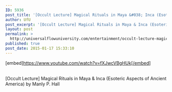 ```yaml
---
ID: 5936
post_title: '[Occult Lecture] Magical Rituals in Maya &#038; Inca (Esoteric Aspects of Ancient America)'
author: UfU
post_excerpt: '[Occult Lecture] Magical Rituals in Maya & Inca (Esoteric Aspects of Ancient America) by Manly P. Hall'
layout: post
permalink: >
  http://universalflowuniversity.com/entertainment/occult-lecture-magical-rituals-in-maya-inca-esoteric-aspects-of-ancient-america/
published: true
post_date: 2015-01-17 15:33:10
---
```

[embed]https://www.youtube.com/watch?v=fXJwcVBgHUk[/embed]</br></br>
<p>[Occult Lecture] Magical Rituals in Maya & Inca (Esoteric Aspects of Ancient America) by Manly P. Hall</p>